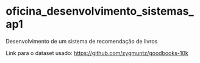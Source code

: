 # oficina_desenvolvimento_sistemas_ap1
Desenvolvimento de um sistema de recomendação de livros

Link para o dataset usado: https://github.com/zygmuntz/goodbooks-10k

